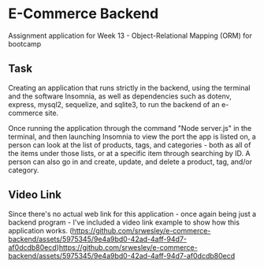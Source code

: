 # E-Commerce Backend
Assignment application for Week 13 - Object-Relational Mapping (ORM) for bootcamp

## Task
Creating an application that runs strictly in the backend, using the terminal and the software Insomnia, as well as dependencies such as dotenv, express, mysql2, sequelize, and sqlite3, to run the backend of an e-commerce site.

Once running the application through the command "Node server.js" in the terminal, and then launching Insomnia to view the port the app is listed on, a person can look at the list of products, tags, and categories - both as all of the items under those lists, or at a specific item through searching by ID. A person can also go in and create, update, and delete a product, tag, and/or category.

## Video Link
Since there's no actual web link for this application - once again being just a backend program - I've included a video link example to show how this application works.
(https://github.com/srwesley/e-commerce-backend/assets/5975345/9e4a9bd0-42ad-4aff-94d7-af0dcdb80ecd)https://github.com/srwesley/e-commerce-backend/assets/5975345/9e4a9bd0-42ad-4aff-94d7-af0dcdb80ecd
